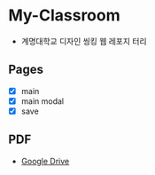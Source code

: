# My-Classroom

- 계명대학교 디자인 씽킹 웹 레포지 터리

## Pages

- [x] main
- [x] main modal
- [x] save

## PDF
- [Google Drive](https://drive.google.com/file/d/1zuxYK693nQtKopuqxwmMCxneYLGHXS5d/view?usp=sharing)
